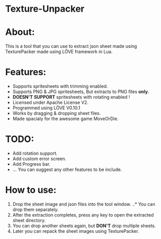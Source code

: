 Texture-Unpacker
================
About:
======
This is a tool that you can use to extract json sheet made using TexturePacker made using LÖVE framework in Lua.

Features:
=========
- Supports spritesheets with trimming enabled.
- Supports PNG & JPG spritesheets, But extracts to PNG files **only**.
- **DOESN'T SUPPORT** spritesheets with rotating enabled !
- Licensed under Apache License V2.
- Programmed using LÖVE V0.10.1
- Works by dragging & dropping sheet files.
- Made spacialy for the awesome game MoveOrDie.

TODO:
=====
- Add rotation support.
- Add custom error screen.
- Add Progress bar.
- ... You can suggest any other features to be include.

How to use:
===========
1. Drop the sheet image and json files into the tool window. 
..* You can drop them separately.
2. After the extraction completes, press any key to open the extracted sheet directory.
3. You can drop another sheets again, but **DON'T** drop multiple sheets.
4. Later you can repack the sheet images using TexturePacker.
